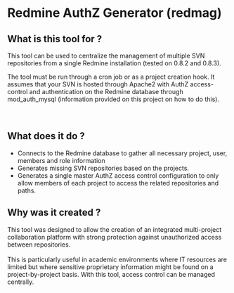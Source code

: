 # Redmine AuthZ Generator (redmag) #

## What is this tool for ? ##
This tool can be used to centralize the management of multiple SVN repositories from a single Redmine installation (tested on 0.8.2 and 0.8.3).<p>

The tool must be run through a cron job or as a project creation hook. It assumes that your SVN is hosted through Apache2 with AuthZ access-control and authentication on the Redmine database through mod_auth_mysql (information provided on this project on how to do this).<br>
<br>
<br>
<h2>What does it do ?</h2>
<ul><li>Connects to the Redmine database to gather all necessary project, user, members and role information<br>
</li><li>Generates missing SVN repositories based on the projects.<br>
</li><li>Generates a single master AuthZ access control configuration to only allow members of each project to access the related repositories and paths.</li></ul>

<h2>Why was it created ?</h2>
This tool was designed to allow the creation of an integrated multi-project collaboration platform with strong protection against unauthorized access between repositories.<br>
<br>
This is particularly useful in academic environments where IT resources are limited but where sensitive proprietary information might be found on a project-by-project basis. With this tool, access control can be managed centrally.